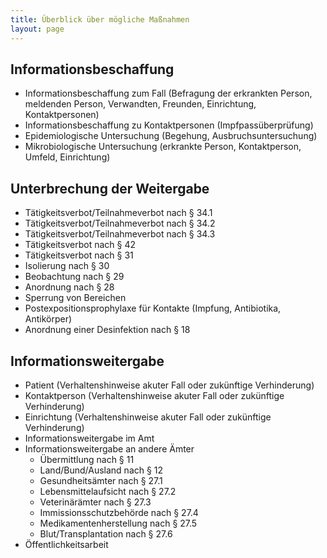 ```yaml
---
title: Überblick über mögliche Maßnahmen
layout: page
---
```

## Informationsbeschaffung
*   Informationsbeschaffung zum Fall (Befragung der erkrankten Person, meldenden Person,  Verwandten, Freunden, Einrichtung, Kontaktpersonen)
*   Informationsbeschaffung zu Kontaktpersonen (Impfpassüberprüfung)
*   Epidemiologische Untersuchung (Begehung, Ausbruchsuntersuchung)
*   Mikrobiologische Untersuchung (erkrankte Person, Kontaktperson, Umfeld, Einrichtung)

## Unterbrechung der Weitergabe
*   Tätigkeitsverbot/Teilnahmeverbot nach § 34.1
*   Tätigkeitsverbot/Teilnahmeverbot  nach § 34.2
*   Tätigkeitsverbot/Teilnahmeverbot  nach § 34.3
*   Tätigkeitsverbot  nach § 42
*   Tätigkeitsverbot nach § 31
*   Isolierung nach § 30
*   Beobachtung nach § 29
*   Anordnung nach § 28 
*   Sperrung von Bereichen 
*   Postexpositionsprophylaxe  für Kontakte (Impfung, Antibiotika, Antikörper)
*   Anordnung einer Desinfektion nach § 18


## Informationsweitergabe
*   Patient (Verhaltenshinweise akuter Fall oder zukünftige Verhinderung)
*   Kontaktperson (Verhaltenshinweise akuter Fall oder zukünftige Verhinderung)
*   Einrichtung (Verhaltenshinweise akuter Fall oder zukünftige Verhinderung)
*   Informationsweitergabe im Amt
*   Informationsweitergabe an andere Ämter
    *   Übermittlung nach § 11
    *   Land/Bund/Ausland nach § 12
    *   Gesundheitsämter nach § 27.1
    *   Lebensmittelaufsicht nach § 27.2
    *   Veterinärämter nach § 27.3
    *   Immissionsschutzbehörde nach § 27.4
    *   Medikamentenherstellung nach § 27.5
    *   Blut/Transplantation  nach § 27.6
*   Öffentlichkeitsarbeit
